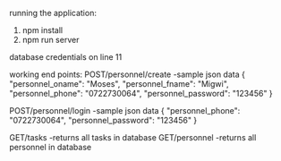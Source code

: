 running the application:

1. npm install
2. npm run server

database credentials on line 11

working end points:
POST/personnel/create 
-sample json data {
"personnel_oname": "Moses",
"personnel_fname": "Migwi",
"personnel_phone": "0722730064",
"personnel_password": "123456"
}

POST/personnel/login
-sample json data
{
"personnel_phone": "0722730064",
"personnel_password": "123456"
}


GET/tasks -returns all tasks in database
GET/personnel -returns all personnel in database
